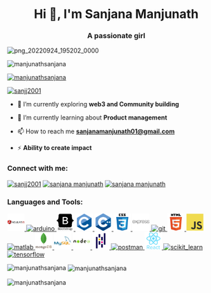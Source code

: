 <h1 align="center">Hi 👋, I'm Sanjana Manjunath</h1>
<h3 align="center">A passionate girl</h3>

![png_20220924_195202_0000](https://user-images.githubusercontent.com/89706335/194362100-e1115ae1-97b0-48ed-ad40-49775a612ce5.png)

<p align="left"> <img src="https://komarev.com/ghpvc/?username=manjunathsanjana&label=Profile%20views&color=0e75b6&style=flat" alt="manjunathsanjana" /> </p>

<p align="left"> <a href="https://github.com/ryo-ma/github-profile-trophy"><img src="https://github-profile-trophy.vercel.app/?username=manjunathsanjana" alt="manjunathsanjana" /></a> </p>

<p align="left"> <a href="https://twitter.com/sanjj2001" target="blank"><img src="https://img.shields.io/twitter/follow/sanjj2001?logo=twitter&style=for-the-badge" alt="sanjj2001" /></a> </p>




- 🔭 I’m currently exploring **web3 and Community building**

- 🌱 I’m currently learning about **Product management**

- 📫 How to reach me **sanjanamanjunath01@gmail.com**

- ⚡ **Ability to create impact**

<h3 align="left">Connect with me:</h3>
<p align="left">
<a href="https://twitter.com/sanjj2001" target="blank"><img align="center" src="https://upload.wikimedia.org/wikipedia/commons/4/4f/Twitter-logo.svg" alt="sanjj2001" height="30" width="40" /></a>
<a href="https://www.linkedin.com/in/sanjana-manjunath-3b9ab4217/" target="blank"><img align="center" src="https://upload.wikimedia.org/wikipedia/commons/f/f8/LinkedIn_icon_circle.svg" alt="sanjana manjunath" height="30" width="40" /></a>
<a href="https://www.youtube.com/channel/UCm_iuICVW6mNf0B0lpyc83g" target="blank"><img align="center" src="https://upload.wikimedia.org/wikipedia/commons/0/09/YouTube_full-color_icon_%282017%29.svg" alt="sanjana manjunath" height="30" width="40" /></a>
</p>

<h3 align="left">Languages and Tools:</h3>
<p align="left"> <a href="https://angular.io" target="_blank" rel="noreferrer"> <img src="https://raw.githubusercontent.com/devicons/devicon/master/icons/angularjs/angularjs-original-wordmark.svg" alt="angularjs" width="40" height="40"/> </a> <a href="https://www.arduino.cc/" target="_blank" rel="noreferrer"> <img src="https://cdn.worldvectorlogo.com/logos/arduino-1.svg" alt="arduino" width="40" height="40"/> </a> <a href="https://getbootstrap.com" target="_blank" rel="noreferrer"> <img src="https://raw.githubusercontent.com/devicons/devicon/master/icons/bootstrap/bootstrap-plain-wordmark.svg" alt="bootstrap" width="40" height="40"/> </a> <a href="https://www.cprogramming.com/" target="_blank" rel="noreferrer"> <img src="https://raw.githubusercontent.com/devicons/devicon/master/icons/c/c-original.svg" alt="c" width="40" height="40"/> </a> <a href="https://www.w3schools.com/cpp/" target="_blank" rel="noreferrer"> <img src="https://raw.githubusercontent.com/devicons/devicon/master/icons/cplusplus/cplusplus-original.svg" alt="cplusplus" width="40" height="40"/> </a> <a href="https://www.w3schools.com/css/" target="_blank" rel="noreferrer"> <img src="https://raw.githubusercontent.com/devicons/devicon/master/icons/css3/css3-original-wordmark.svg" alt="css3" width="40" height="40"/> </a> <a href="https://expressjs.com" target="_blank" rel="noreferrer"> <img src="https://raw.githubusercontent.com/devicons/devicon/master/icons/express/express-original-wordmark.svg" alt="express" width="40" height="40"/> </a> <a href="https://git-scm.com/" target="_blank" rel="noreferrer"> <img src="https://www.vectorlogo.zone/logos/git-scm/git-scm-icon.svg" alt="git" width="40" height="40"/> </a> <a href="https://www.w3.org/html/" target="_blank" rel="noreferrer"> <img src="https://raw.githubusercontent.com/devicons/devicon/master/icons/html5/html5-original-wordmark.svg" alt="html5" width="40" height="40"/> </a> <a href="https://developer.mozilla.org/en-US/docs/Web/JavaScript" target="_blank" rel="noreferrer"> <img src="https://raw.githubusercontent.com/devicons/devicon/master/icons/javascript/javascript-original.svg" alt="javascript" width="40" height="40"/> </a> <a href="https://www.mathworks.com/" target="_blank" rel="noreferrer"> <img src="https://upload.wikimedia.org/wikipedia/commons/2/21/Matlab_Logo.png" alt="matlab" width="40" height="40"/> </a> <a href="https://www.mongodb.com/" target="_blank" rel="noreferrer"> <img src="https://raw.githubusercontent.com/devicons/devicon/master/icons/mongodb/mongodb-original-wordmark.svg" alt="mongodb" width="40" height="40"/> </a> <a href="https://www.mysql.com/" target="_blank" rel="noreferrer"> <img src="https://raw.githubusercontent.com/devicons/devicon/master/icons/mysql/mysql-original-wordmark.svg" alt="mysql" width="40" height="40"/> </a> <a href="https://nodejs.org" target="_blank" rel="noreferrer"> <img src="https://raw.githubusercontent.com/devicons/devicon/master/icons/nodejs/nodejs-original-wordmark.svg" alt="nodejs" width="40" height="40"/> </a> <a href="https://pandas.pydata.org/" target="_blank" rel="noreferrer"> <img src="https://raw.githubusercontent.com/devicons/devicon/2ae2a900d2f041da66e950e4d48052658d850630/icons/pandas/pandas-original.svg" alt="pandas" width="40" height="40"/> </a> <a href="https://postman.com" target="_blank" rel="noreferrer"> <img src="https://www.vectorlogo.zone/logos/getpostman/getpostman-icon.svg" alt="postman" width="40" height="40"/> </a> <a href="https://reactjs.org/" target="_blank" rel="noreferrer"> <img src="https://raw.githubusercontent.com/devicons/devicon/master/icons/react/react-original-wordmark.svg" alt="react" width="40" height="40"/> </a> <a href="https://scikit-learn.org/" target="_blank" rel="noreferrer"> <img src="https://upload.wikimedia.org/wikipedia/commons/0/05/Scikit_learn_logo_small.svg" alt="scikit_learn" width="40" height="40"/> </a> <a href="https://www.tensorflow.org" target="_blank" rel="noreferrer"> <img src="https://www.vectorlogo.zone/logos/tensorflow/tensorflow-icon.svg" alt="tensorflow" width="40" height="40"/> </a> </p>

<p><img align="left" src="https://github-readme-stats.vercel.app/api/top-langs?username=manjunathsanjana&show_icons=true&locale=en&layout=compact" alt="manjunathsanjana" /></p>

<p>&nbsp;<img align="center" src="https://github-readme-stats.vercel.app/api?username=manjunathsanjana&show_icons=true&locale=en" alt="manjunathsanjana" /></p>

<p><img align="center" src="https://github-readme-streak-stats.herokuapp.com/?user=manjunathsanjana&" alt="manjunathsanjana" /></p>
